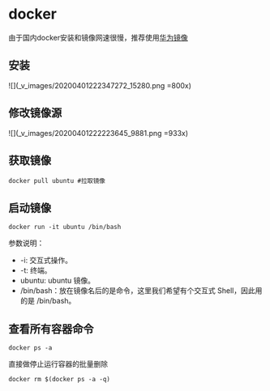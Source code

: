 # docker
由于国内docker安装和镜像网速很慢，推荐使用[华为镜像](https://mirrors.huaweicloud.com/)

## 安装
![](_v_images/20200401222347272_15280.png =800x)


## 修改镜像源
![](_v_images/20200401222223645_9881.png =933x)

## 获取镜像
```
docker pull ubuntu #拉取镜像
```

## 启动镜像
```
docker run -it ubuntu /bin/bash
```
参数说明：
- -i: 交互式操作。
- -t: 终端。
- ubuntu: ubuntu 镜像。
- /bin/bash：放在镜像名后的是命令，这里我们希望有个交互式 Shell，因此用的是 /bin/bash。

## 查看所有容器命令
```
docker ps -a
```

直接做停止运行容器的批量删除
```
docker rm $(docker ps -a -q)
```
